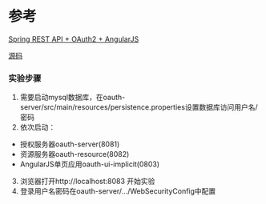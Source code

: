 参考
======

[Spring REST API + OAuth2 + AngularJS](http://www.baeldung.com/rest-api-spring-oauth2-angularjs)

[源码](https://github.com/Baeldung/spring-security-oauth)

### 实验步骤
1. 需要启动mysql数据库，在oauth-server/src/main/resources/persistence.properties设置数据库访问用户名/密码
2. 依次启动：
 * 授权服务器oauth-server(8081)
 * 资源服务器oauth-resource(8082)
 * AngularJS单页应用oauth-ui-implicit(0803)
3. 浏览器打开http://localhost:8083 开始实验
4. 登录用户名密码在oauth-server/.../WebSecurityConfig中配置 
